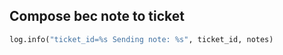 ## Compose bec note to ticket

```python
log.info("ticket_id=%s Sending note: %s", ticket_id, notes)
```